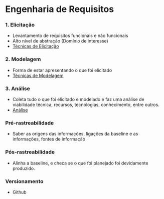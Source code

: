 # Engenharia de Requisitos

### 1. Elicitação 

* Levantamento de requisitos funcionais e não funcionais
* Alto nível de abstração (Domínio de interesse)
* [Técnicas de Elicitação](../aulas/aula2-elicitacao.md)

### 2. Modelagem

* Forma de estar apresentando o que foi elicitado
* [Técnicas de Modelagem](../aulas/aula3-modelagem.md)

### 3. Análise

* Coleta tudo o que foi elicitado e modelado e faz uma análise de viabilidade técnica, recursos, tecnologias, conhecimento, entre outros.
* [Análise](../aulas/aula4-analise.md)

### Pré-rastreabilidade
* Saber as origens das informações, ligações da baseline e as informações, fontes de informação

### Pós-rastreabilidade
* Alinha a baseline, e checa se o que foi planejado foi devidamente produzido.

### Versionamento
* Github